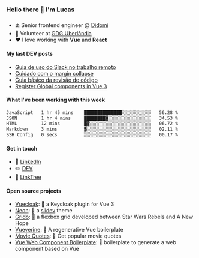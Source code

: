 ### Hello there 👋 I'm Lucas

* ⛹️‍ Senior frontend engineer @ [Didomi](https://didomi.io)
* 📆 Volunteer at [GDG Uberlândia](https://gdg.community.dev/gdg-uberlandia/)
* ❤️ I love working with **Vue** and **React**

#### My last DEV posts

<!-- BLOG-POST-LIST:START -->
- [Guia de uso do Slack no trabalho remoto](https://dev.to/vilaboim/guia-de-uso-do-slack-no-trabalho-remoto-1cpp)
- [Cuidado com o margin collapse](https://dev.to/vilaboim/cuidado-com-o-margin-collapse-3gbo)
- [Guia básico da revisão de código](https://dev.to/vilaboim/guia-basico-da-revisao-de-codigo-202k)
- [Register Global components in Vue 3](https://dev.to/vilaboim/register-global-components-in-vue-3-4n2c)
<!-- BLOG-POST-LIST:END -->

#### What I've been working with this week

<!--START_SECTION:waka-->

```txt
JavaScript   1 hr 45 mins    ██████████████░░░░░░░░░░░   56.28 %
JSON         1 hr 4 mins     ████████▓░░░░░░░░░░░░░░░░   34.53 %
HTML         12 mins         █▓░░░░░░░░░░░░░░░░░░░░░░░   06.72 %
Markdown     3 mins          ▓░░░░░░░░░░░░░░░░░░░░░░░░   02.11 %
SSH Config   0 secs          ░░░░░░░░░░░░░░░░░░░░░░░░░   00.17 %
```

<!--END_SECTION:waka-->

#### Get in touch

* 🏢 [LinkedIn](https://www.linkedin.com/in/vilaboim/)
* ✏️ [DEV](https://dev.to/vilaboim)
* 🎄 [LinkTree](https://linktr.ee/lucasvilaboim)

#### Open source projects

* [Vuecloak](https://github.com/vilaboim/vuecloak): 🔑 a Keycloak plugin for Vue 3
* [Neon](https://github.com/vilaboim/slidev-theme-neon): 🦚 a [slidev](https://sli.dev/) theme
* [Grido](https://github.com/vilaboim/grido): 🐸 a flexbox grid developed between Star Wars Rebels and A New Hope
* [Vueverine](https://github.com/vilaboim/vueverine): 🦦 A regenerative Vue boilerplate
* [Movie Quotes](https://github.com/vilaboim/movie-quotes): 🎥 Get popular movie quotes
* [Vue Web Component Boilerplate](https://github.com/vilaboim/vue-web-component-boilerplate): 💚 boilerplate to generate a web component based on Vue
